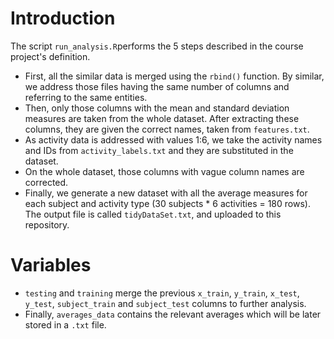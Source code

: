 # Introduction

The script `run_analysis.R`performs the 5 steps described in the course project's definition.

* First, all the similar data is merged using the `rbind()` function. By similar, we address those files having the same number of columns and referring to the same entities.
* Then, only those columns with the mean and standard deviation measures are taken from the whole dataset. After extracting these columns, they are given the correct names, taken from `features.txt`.
* As activity data is addressed with values 1:6, we take the activity names and IDs from `activity_labels.txt` and they are substituted in the dataset.
* On the whole dataset, those columns with vague column names are corrected.
* Finally, we generate a new dataset with all the average measures for each subject and activity type (30 subjects * 6 activities = 180 rows). The output file is called `tidyDataSet.txt`, and uploaded to this repository.

# Variables

* `testing` and `training` merge the previous `x_train`, `y_train`, `x_test`, `y_test`, `subject_train` and `subject_test` columns to further analysis.
* Finally, `averages_data` contains the relevant averages which will be later stored in a `.txt` file.